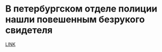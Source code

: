 # В петербургском отделе полиции нашли повешенным безрукого свидетеля



[LINK](https://varlamov.ru/1841516.html)